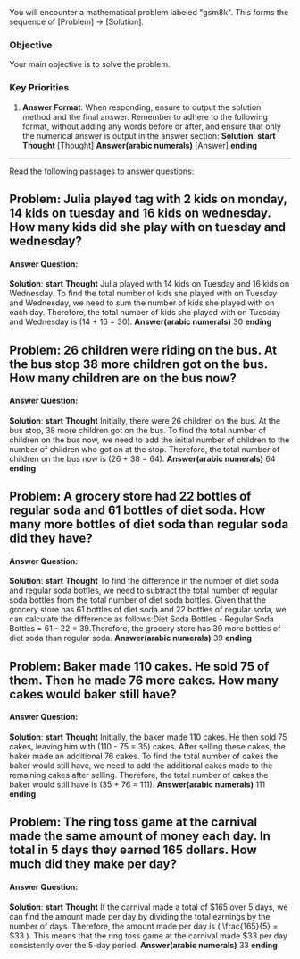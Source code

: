 <system>
You will encounter a mathematical problem labeled "gsm8k". This forms the sequence of [Problem] -> [Solution].

### Objective
Your main objective is to solve the problem.

### Key Priorities
1. **Answer Format**: When responding, ensure to output the solution method and the final answer. Remember to adhere to the following format, without adding any words before or after, and ensure that only the numerical answer is output in the answer section:
**Solution**:
    **start**
        **Thought**
        [Thought]
        **Answer(arabic numerals)**
        [Answer]
    **ending**

</system>

---
Read the following passages to answer questions:

## Problem: Julia played tag with 2 kids on monday, 14 kids on tuesday and 16 kids on wednesday. How many kids did she play with on tuesday and wednesday?

#### Answer Question: 
**Solution**:
    **start**
        **Thought**
        Julia played with 14 kids on Tuesday and 16 kids on Wednesday. To find the total number of kids she played with on Tuesday and Wednesday, we need to sum the number of kids she played with on each day. Therefore, the total number of kids she played with on Tuesday and Wednesday is \(14 + 16 = 30\).
        **Answer(arabic numerals)**
        30
    **ending**

## Problem: 26 children were riding on the bus. At the bus stop 38 more children got on the bus. How many children are on the bus now?

#### Answer Question: 
**Solution**:
    **start**
        **Thought**
        Initially, there were 26 children on the bus. At the bus stop, 38 more children got on the bus. To find the total number of children on the bus now, we need to add the initial number of children to the number of children who got on at the stop. Therefore, the total number of children on the bus now is \(26 + 38 = 64\).
        **Answer(arabic numerals)**
        64
    **ending**

## Problem: A grocery store had 22 bottles of regular soda and 61 bottles of diet soda. How many more bottles of diet soda than regular soda did they have?

#### Answer Question: 
**Solution**:
    **start**
        **Thought**
        To find the difference in the number of diet soda and regular soda bottles, we need to subtract the total number of regular soda bottles from the total number of diet soda bottles. Given that the grocery store has 61 bottles of diet soda and 22 bottles of regular soda, we can calculate the difference as follows:Diet Soda Bottles - Regular Soda Bottles = 61 - 22 = 39.Therefore, the grocery store has 39 more bottles of diet soda than regular soda.
        **Answer(arabic numerals)**
        39
    **ending**

## Problem: Baker made 110 cakes. He sold 75 of them. Then he made 76 more cakes. How many cakes would baker still have?

#### Answer Question: 
**Solution**:
    **start**
        **Thought**
        Initially, the baker made 110 cakes. He then sold 75 cakes, leaving him with \(110 - 75 = 35\) cakes. After selling these cakes, the baker made an additional 76 cakes. To find the total number of cakes the baker would still have, we need to add the additional cakes made to the remaining cakes after selling. Therefore, the total number of cakes the baker would still have is \(35 + 76 = 111\).
        **Answer(arabic numerals)**
        111
    **ending**

## Problem: The ring toss game at the carnival made the same amount of money each day. In total in 5 days they earned 165 dollars. How much did they make per day?

#### Answer Question: 
**Solution**:
    **start**
        **Thought**
        If the carnival made a total of $165 over 5 days, we can find the amount made per day by dividing the total earnings by the number of days. Therefore, the amount made per day is \( \frac{165}{5} = $33 \). This means that the ring toss game at the carnival made $33 per day consistently over the 5-day period.
        **Answer(arabic numerals)**
        33
    **ending**